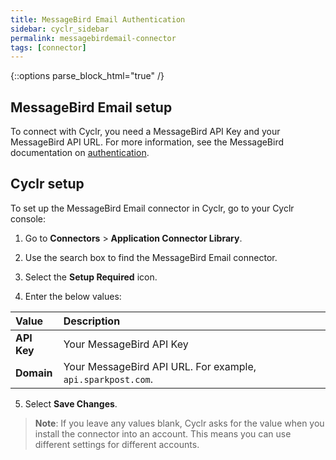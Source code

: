 ```yaml
---
title: MessageBird Email Authentication
sidebar: cyclr_sidebar
permalink: messagebirdemail-connector
tags: [connector]
---
```

{::options parse_block_html="true" /}
<section class="card">

## MessageBird Email setup

To connect with Cyclr, you need a MessageBird API Key and your MessageBird API URL.
For more information, see the MessageBird documentation on [authentication](https://developers.sparkpost.com/api/#header-endpoints).

## Cyclr setup

To set up the MessageBird Email connector in Cyclr, go to your Cyclr console:

1. Go to **Connectors** > **Application Connector Library**.

2. Use the search box to find the MessageBird Email connector.

3. Select the **Setup Required** icon.

4. Enter the below values:

| Value              | Description                                 |
| :----------------- | :------------------------------------------ |
| **API Key**   | Your MessageBird API Key                   |
| **Domain**   | Your MessageBird API URL. For example, `api.sparkpost.com`. |


5. Select **Save Changes**.

> **Note**: If you leave any values blank, Cyclr asks for the value when you install the connector into an account. This means you can use different settings for different accounts.

</section>

